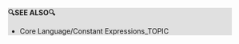 <div style="margin:2em; background-color: #e0e0e0;">

<strong>🔍SEE ALSO🔍</strong>

 * Core Language/Constant Expressions_TOPIC

</div>

